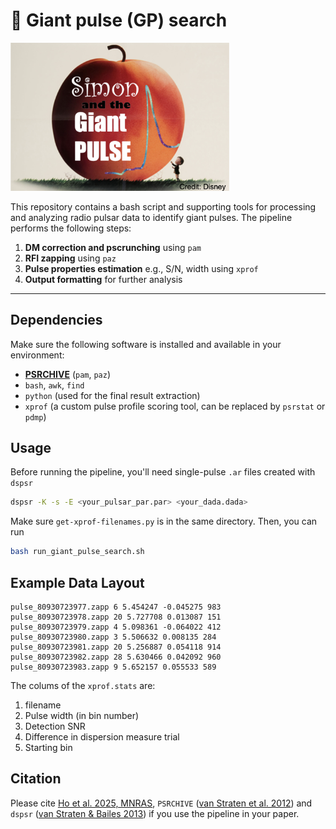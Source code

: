 # 🍑 Giant pulse (GP) search 
<img src="giantpeach.png" alt="giantpeach" width="350">


This repository contains a bash script and supporting tools for processing and analyzing radio pulsar data to identify giant pulses. The pipeline performs the following steps:  

1. **DM correction and pscrunching** using `pam`
2. **RFI zapping** using `paz`
3. **Pulse properties estimation** e.g., S/N, width using `xprof`
4. **Output formatting** for further analysis

---

## Dependencies

Make sure the following software is installed and available in your environment:

- [**PSRCHIVE**](http://psrchive.sourceforge.net/) (`pam`, `paz`)
- `bash`, `awk`, `find`
- `python` (used for the final result extraction)
- `xprof` (a custom pulse profile scoring tool, can be replaced by `psrstat` or `pdmp`)

## Usage
Before running the pipeline, you'll need single-pulse `.ar` files created with `dspsr`  

```bash
dspsr -K -s -E <your_pulsar_par.par> <your_dada.dada>
```

Make sure `get-xprof-filenames.py` is in the same directory. Then, you can run

```bash
bash run_giant_pulse_search.sh
```
## Example Data Layout

```csv
pulse_80930723977.zapp 6 5.454247 -0.045275 983
pulse_80930723978.zapp 20 5.727708 0.013087 151
pulse_80930723979.zapp 4 5.098361 -0.064022 412
pulse_80930723980.zapp 3 5.506632 0.008135 284
pulse_80930723981.zapp 20 5.256887 0.054118 914
pulse_80930723982.zapp 28 5.630466 0.042092 960
pulse_80930723983.zapp 9 5.652157 0.055533 589
```

The colums of the `xprof.stats` are:  

1. filename
2. Pulse width (in bin number)
3. Detection SNR
4. Difference in dispersion measure trial
5. Starting bin


## Citation
Please cite [Ho et al. 2025, MNRAS](https://academic.oup.com/mnras/advance-article/doi/10.1093/mnras/staf995/8168211?utm_source=advanceaccess&utm_campaign=mnras&utm_medium=email&login=false), `PSRCHIVE` ([van Straten et al. 2012](https://ui.adsabs.harvard.edu/abs/2012AR%26T....9..237V/abstract)) and `dspsr` ([van Straten & Bailes 2013](https://www.cambridge.org/core/journals/publications-of-the-astronomical-society-of-australia/article/dspsr-digital-signal-processing-software-for-pulsar-astronomy/187B3FC44A3610F092A337FF6A7CB0A6)) if you use the pipeline in your paper.
